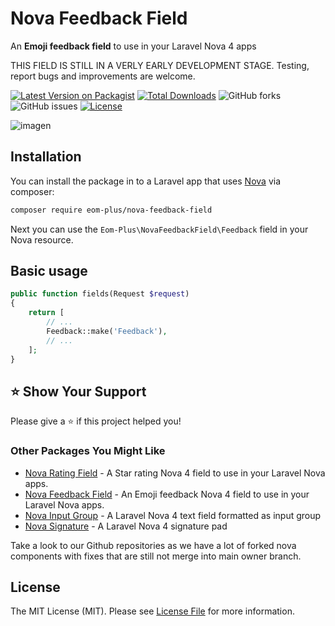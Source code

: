 # Nova Feedback Field

An **Emoji feedback field** to use in your Laravel Nova 4 apps

THIS FIELD IS STILL IN A VERLY EARLY DEVELOPMENT STAGE. Testing, report bugs and improvements are welcome.

[![Latest Version on Packagist](https://img.shields.io/packagist/v/operativeit/nova-feedback-field.svg?style=flat-square)](https://packagist.org/packages/operativeit/nova-rating-field)
[![Total Downloads](https://img.shields.io/packagist/dt/operativeit/nova-feedback-field.svg?style=flat-square)](https://packagist.org/packages/operativeit/nova-rating-field)
![GitHub forks](https://img.shields.io/github/forks/operativeit/nova-feedback-field)
![GitHub issues](https://img.shields.io/github/issues/operativeit/nova-feedback-field)
[![License](https://img.shields.io/packagist/l/operativeit/nova-feedback-field)](https://github.com/operativeit/nova-feedback-field/blob/master/LICENSE.md)

![imagen](https://github.com/operativeit/nova-feedback-field/assets/188766/82a4115c-ab08-439f-b858-1266536fd5c2)


## Installation

You can install the package in to a Laravel app that uses [Nova](https://nova.laravel.com) via composer:

```bash
composer require eom-plus/nova-feedback-field
```

Next you can use the `Eom-Plus\NovaFeedbackField\Feedback` field in your Nova resource.

## Basic usage

```php
public function fields(Request $request)
{
    return [
        // ...
        Feedback::make('Feedback'),
        // ...
    ];
}
```

## ⭐️ Show Your Support

Please give a ⭐️ if this project helped you!

### Other Packages You Might Like

- [Nova Rating Field](https://github.com/operativeit/nova-rating-field) - A Star rating Nova 4 field to use in your Laravel Nova apps.
- [Nova Feedback Field](https://github.com/operativeit/nova-feedback-field) - An Emoji feedback Nova 4 field to use in your Laravel Nova apps.
- [Nova Input Group](https://github.com/operativeit/nova-input-group) - A Laravel Nova 4 text field formatted as input group
- [Nova Signature](https://github.com/operativeit/nova-signature) - A Laravel Nova 4 signature pad
 
Take a look to our Github repositories as we have a lot of forked nova components with fixes that are still not merge into main owner branch.

## License

The MIT License (MIT). Please see [License File](https://github.com/operativeit/nova-feedback-field/blob/master/LICENSE.md) for more information.

